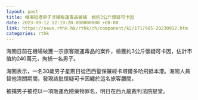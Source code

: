 ```yaml
---
layout: post
title: 機場抵港男子涉嫌販運毒品被捕　檢約3公斤懷疑可卡因
date: 2023-09-12 12:19:20.000000000 +08:00
link: https://news.rthk.hk/rthk/ch/component/k2/1717965-20230912.htm
categories: rthk
---
```


海關日前在機場破獲一宗旅客販運毒品的案件，檢獲約3公斤懷疑可卡因，估計市值約240萬元，拘捕一名男子。

海關表示，一名30歲男子星期日從巴西聖保羅經卡塔爾多哈飛抵本港。海關人員替他清關期間，發現該批懷疑可卡因纏於這名旅客腰間。

被捕男子被控以一項販運危險藥物罪名，明日在西九龍裁判法院提堂。
